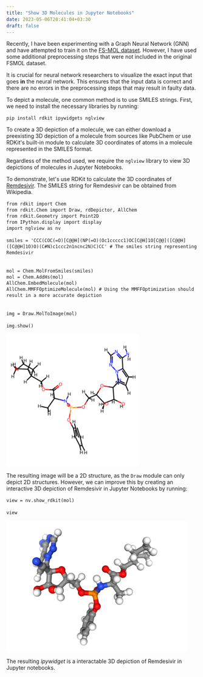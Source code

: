 ```yaml
---
title: "Show 3D Molecules in Jupyter Notebooks"
date: 2023-05-06T20:41:04+03:30
draft: false
---
```

Recently, I have been experimenting with a Graph Neural Network (GNN) and have attempted to train it on the [FS-MOL dataset](https://github.com/microsoft/FS-Mol). However, I have used some additional preprocessing steps that were not included in the original FSMOL dataset.

It is crucial for neural network researchers to visualize the exact input that goes **in** the neural network. This ensures that the input data is correct and there are no errors in the preprocessing steps that may result in faulty data.

To depict a molecule, one common method is to use SMILES strings. First, we need to install the necessary libraries by running:



```
pip install rdkit ipywidgets nglview
```


To create a 3D depiction of a molecule, we can either download a preexisting 3D depiction of a molecule from sources like PubChem or use RDKit's built-in module to calculate 3D coordinates of atoms in a molecule represented in the SMILES format.

Regardless of the method used, we require the `nglview` library to view 3D depictions of molecules in Jupyter Notebooks.

To demonstrate, let's use RDKit to calculate the 3D coordinates of [Remdesivir](https://en.wikipedia.org/wiki/Remdesivir). The SMILES string for Remdesivir can be obtained from Wikipedia.

```
from rdkit import Chem
from rdkit.Chem import Draw, rdDepictor, AllChem
from rdkit.Geometry import Point2D
from IPython.display import display
import nglview as nv

smiles = 'CCC(COC(=O)[C@@H](NP(=O)(Oc1ccccc1)OC[C@H]1O[C@@]([C@@H]([C@@H]1O)O)(C#N)c1ccc2n1ncnc2N)C)CC' # The smiles string representing Remdesivir


mol = Chem.MolFromSmiles(smiles)
mol = Chem.AddHs(mol)
AllChem.EmbedMolecule(mol)
AllChem.MMFFOptimizeMolecule(mol) # Using the MMFFOptimization should result in a more accurate depiction


img = Draw.MolToImage(mol)

img.show()
```
![2D Depiction of Remdesivir](./remdesivir-2d.png)

The resulting image will be a 2D structure, as the `Draw` module can only depict 2D structures. However, we can improve this by creating an interactive 3D depiction of Remdesivir in Jupyter Notebooks by running:


```
view = nv.show_rdkit(mol)

view
```
![3D Depiction of Remdesivir](./remdesivir-3d.png)

The resulting _ipywidget_ is a interactable 3D depiction of Remdesivir in Jupyter notebooks.